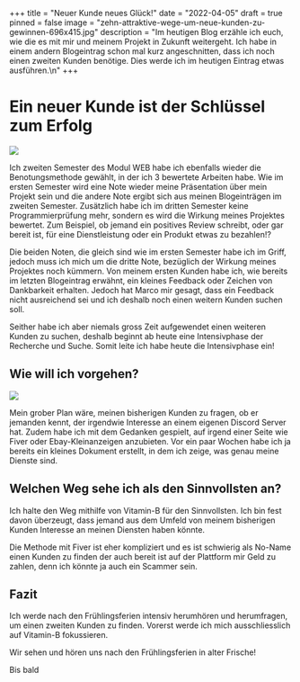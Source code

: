 +++
title = "Neuer Kunde neues Glück!"
date = "2022-04-05"
draft = true
pinned = false
image = "zehn-attraktive-wege-um-neue-kunden-zu-gewinnen-696x415.jpg"
description = "Im heutigen Blog erzähle ich euch, wie die es mit mir und meinem Projekt in Zukunft weitergeht. Ich habe in einem andern Blogeintrag schon mal kurz angeschnitten, dass ich noch einen zweiten Kunden benötige. Dies werde ich im heutigen Eintrag etwas ausführen.\n"
+++
# Ein neuer Kunde ist der Schlüssel zum Erfolg

![](unbenannt.png)

Ich zweiten Semester des Modul WEB habe ich ebenfalls wieder die Benotungsmethode gewählt, in der ich 3 bewertete Arbeiten habe. Wie im ersten Semester wird eine Note wieder meine Präsentation über mein Projekt sein und die andere Note ergibt sich aus meinen Blogeinträgen im zweiten Semester. Zusätzlich habe ich im dritten Semester keine Programmierprüfung mehr, sondern es wird die Wirkung meines Projektes bewertet.  Zum Beispiel, ob jemand ein positives Review schreibt, oder gar bereit ist, für eine Dienstleistung oder ein Produkt etwas zu bezahlen!?

Die beiden Noten, die gleich sind wie im ersten Semester habe ich im Griff, jedoch muss ich mich um die dritte Note, bezüglich der Wirkung meines Projektes noch kümmern. Von meinem ersten Kunden habe ich, wie bereits im letzten Blogeintrag erwähnt, ein kleines Feedback oder Zeichen von Dankbarkeit erhalten. Jedoch hat Marco mir gesagt, dass ein Feedback nicht ausreichend sei und ich deshalb noch einen weitern Kunden suchen soll. 

Seither habe ich aber niemals gross Zeit aufgewendet einen weiteren Kunden zu suchen, deshalb beginnt ab heute eine Intensivphase der Recherche und Suche. Somit leite ich habe heute die Intensivphase ein!

## Wie will ich vorgehen?

![](unbenannt.png)

Mein grober Plan wäre, meinen bisherigen Kunden zu fragen, ob er jemanden kennt, der irgendwie Interesse an einem eigenen Discord Server hat. Zudem habe ich mit dem Gedanken gespielt, auf irgend einer Seite wie Fiver oder Ebay-Kleinanzeigen anzubieten.  Vor ein paar Wochen habe ich ja bereits ein kleines Dokument erstellt, in dem ich zeige, was genau meine Dienste sind.

## Welchen Weg sehe ich als den Sinnvollsten an?

Ich halte den Weg mithilfe von Vitamin-B für den Sinnvollsten. Ich bin fest davon überzeugt, dass jemand aus dem Umfeld von meinem bisherigen Kunden Interesse an meinen Diensten haben könnte.

Die Methode mit Fiver ist eher kompliziert und es ist schwierig als No-Name einen Kunden zu finden der auch bereit ist auf der Plattform mir Geld zu zahlen, denn ich könnte ja auch ein Scammer sein.

## Fazit

Ich werde nach den Frühlingsferien intensiv herumhören und herumfragen, um einen zweiten Kunden zu finden. Vorerst werde ich mich ausschliesslich auf Vitamin-B fokussieren.



Wir sehen und hören uns nach den Frühlingsferien in alter Frische! 

Bis bald